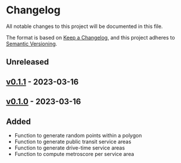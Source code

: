 # Changelog

All notable changes to this project will be documented in this file.

The format is based on [Keep a Changelog](https://keepachangelog.com/en/1.0.0/),
and this project adheres to [Semantic Versioning](https://semver.org/spec/v2.0.0.html).

## Unreleased

## [v0.1.1](https://github.com/agupta01/metroscore/releases/tag/v0.1.1) - 2023-03-16

## [v0.1.0](https://github.com/agupta01/metroscore/releases/tag/v0.1.0) - 2023-03-16

## Added
- Function to generate random points within a polygon
- Function to generate public transit service areas
- Function to generate drive-time service areas
- Function to compute metroscore per service area
